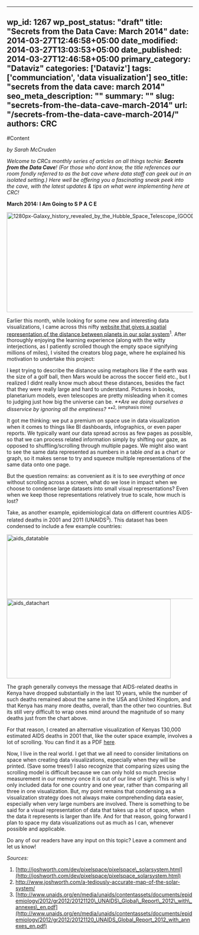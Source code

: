 
---
wp_id: 1267
wp_post_status: "draft" 
title: "Secrets from the Data Cave: March 2014"
date: 2014-03-27T12:46:58+05:00
date_modified: 2014-03-27T13:03:53+05:00
date_published: 2014-03-27T12:46:58+05:00
primary_category: "Dataviz"
categories: ['Dataviz'] 
tags: ['communciation', 'data visualization']
seo_title: "secrets from the data cave: march 2014"
seo_meta_description: ""
summary: "" 
slug: "secrets-from-the-data-cave-march-2014"
url: "/secrets-from-the-data-cave-march-2014/"
authors: CRC
---

#Content

_by Sarah McCruden_

<i>Welcome to CRCs monthly series of articles on all things techie: **Secrets from the Data Cave**! (For those who dont know, the title references our room  fondly referred to as the bat cave where data staff can geek out in an isolated setting.) Here well be offering you a fascinating sneak peek into the cave, with the latest updates & tips on what were implementing here at CRC!</i>

**March 2014: I Am Going to S P A C E**

<img alt="1280px-Galaxy_history_revealed_by_the_Hubble_Space_Telescope_(GOODS-ERS2)" class="aligncenter wp-image-1268" height="271" src="https://www.inciter.io/wp-content/uploads/2014/03/1280px-Galaxy_history_revealed_by_the_Hubble_Space_Telescope_GOODS-ERS2-1024x452.jpg" width="614"/>

Earlier this month, while looking for some new and interesting data visualizations, I came across this nifty [website that gives a spatial representation of the distance between planets in our solar system](http://joshworth.com/dev/pixelspace/pixelspace_solarsystem.html)<sup>1</sup>. After thoroughly enjoying the learning experience (along with the witty interjections, as I patiently scrolled though the empty space signifying millions of miles), I visited the creators blog page, where he explained his motivation to undertake this project:

I kept trying to describe the distance using metaphors like if the earth was the size of a golf ball, then Mars would be across the soccer field etc., but I realized I didnt really know much about these distances, besides the fact that they were really large and hard to understand. Pictures in books, planetarium models, even telescopes are pretty misleading when it comes to judging just how big the universe can be. _**Are we doing ourselves a disservice by ignoring all the emptiness? **_<sup>2, (emphasis mine)</sup>

It got me thinking: we put a premium on space use in data visualization when it comes to things like BI dashboards, infographics, or even paper reports. We typically want our data spread across as few pages as possible, so that we can process related information simply by shifting our gaze, as opposed to shuffling/scrolling through multiple pages. We might also want to see the same data represented as numbers in a table _and_ as a chart or graph, so it makes sense to try and squeeze multiple representations of the same data onto one page.

But the question remains: as convenient as it is to see _everything at once_ without scrolling across a screen, what do we lose in impact when we choose to condense large datasets into small visual representations? Even when we keep those representations relatively true to scale, how much is lost?

Take, as another example, epidemiological data on different countries AIDS-related deaths in 2001 and 2011 (UNAIDS<sup>3</sup>). This dataset has been condensed to include a few example countries:

<img alt="aids_datatable" class="aligncenter size-full wp-image-1272" height="175" src="https://www.inciter.io/wp-content/uploads/2014/03/aids_datatable.jpg" width="528"/>

<img alt="aids_datachart" class="aligncenter size-full wp-image-1274" height="215" src="https://www.inciter.io/wp-content/uploads/2014/03/aids_datachart.jpg" width="444"/> 

The graph generally conveys the message that AIDS-related deaths in Kenya have dropped substantially in the last 10 years, while the number of such deaths remained about the same in the USA and United Kingdom, and that Kenya has many more deaths, overall, than the other two countries. But its still very difficult to wrap ones mind around the magnitude of so many deaths just from the chart above.

For that reason, I created an alternative visualization of Kenyas 130,000 estimated AIDS deaths in 2001 that, like the outer space example, involves a lot of scrolling. You can find it as a PDF <span style="color: #ff6600;">[here](https://www.dropbox.com/s/jm1v9bja5m8w5ry/Kenya_AIDSDeaths2001.pdf).

Now, I live in the real world. I get that we all need to consider limitations on space when creating data visualizations, especially when they will be printed. (Save some trees!) I also recognize that comparing sizes using the scrolling model is difficult because we can only hold so much precise measurement in our memory once it is out of our line of sight. This is why I only included data for one country and one year, rather than comparing all three in one visualization. But, my point remains that condensing as a visualization strategy does not always make comprehending data easier, especially when very large numbers are involved. There is something to be said for a visual representation of data that takes up a lot of space, when the data it represents is larger than life. And for that reason, going forward I plan to space my data visualizations out as much as I can, whenever possible and applicable.

Do any of our readers have any input on this topic? Leave a comment and let us know!

_Sources:_

1.   [http://joshworth.com/dev/pixelspace/pixelspace\_solarsystem.html](http://joshworth.com/dev/pixelspace/pixelspace_solarsystem.html)
2.   <http://www.joshworth.com/a-tediously-accurate-map-of-the-solar-system/>
3.   [http://www.unaids.org/en/media/unaids/contentassets/documents/epidemiology/2012/gr2012/20121120\_UNAIDS\_Global\_Report\_2012\_with\_annexes\_en.pdf](http://www.unaids.org/en/media/unaids/contentassets/documents/epidemiology/2012/gr2012/20121120_UNAIDS_Global_Report_2012_with_annexes_en.pdf)

 

